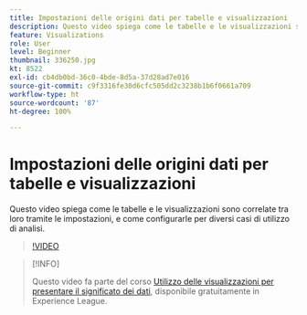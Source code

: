 ```yaml
---
title: Impostazioni delle origini dati per tabelle e visualizzazioni
description: Questo video spiega come le tabelle e le visualizzazioni sono correlate tra loro tramite le impostazioni, e come configurarle per diversi casi di utilizzo di analisi.
feature: Visualizations
role: User
level: Beginner
thumbnail: 336250.jpg
kt: 8522
exl-id: cb4db0bd-36c0-4bde-8d5a-37d28ad7e016
source-git-commit: c9f3316fe30d6cfc505dd2c3238b1b6f0661a709
workflow-type: ht
source-wordcount: '87'
ht-degree: 100%

---
```


# Impostazioni delle origini dati per tabelle e visualizzazioni

Questo video spiega come le tabelle e le visualizzazioni sono correlate tra loro tramite le impostazioni, e come configurarle per diversi casi di utilizzo di analisi.

>[!VIDEO](https://video.tv.adobe.com/v/336250/?quality=12&learn=on)

>[!INFO]
>
> Questo video fa parte del corso [Utilizzo delle visualizzazioni per presentare il significato dei dati](https://experienceleague.adobe.com/?recommended=Analytics-U-1-2021.1.visualizations&amp;lang=it), disponibile gratuitamente in Experience League.
